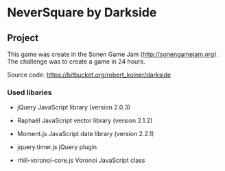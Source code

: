 # NeverSquare by Darkside

## Project

This game was create in the Sonen Game Jam (http://sonengamejam.org).
The challenge was to create a game in 24 hours.

Source code: https://bitbucket.org/robert_kolner/darkside

### Used libaries

* jQuery JavaScript library (version 2.0.3)
* Raphaël JavaScript vector library (version 2.1.2)
* Moment.js JavaScript date library (version 2.2.1)  

* jquery.timer.js jQuery plugin
* rhill-voronoi-core.js Voronoi JavaScript class